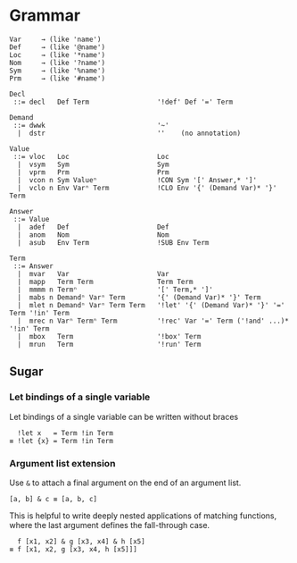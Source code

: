 
# Grammar

```
Var     → (like 'name')
Def     → (like '@name')
Loc     → (like '*name')
Nom     → (like '?name')
Sym     → (like '%name')
Prm     → (like '#name')

Decl
 ::= decl   Def Term                 '!def' Def '=' Term

Demand
 ::= dwwk                            '~'
  |  dstr                            ''    (no annotation)

Value
 ::= vloc   Loc                      Loc
  |  vsym   Sym                      Sym
  |  vprm   Prm                      Prm
  |  vcon n Sym Valueⁿ               !CON Sym '[' Answer,* ']'
  |  vclo n Env Varⁿ Term            !CLO Env '{' (Demand Var)* '}' Term

Answer
 ::= Value
  |  adef   Def                      Def
  |  anom   Nom                      Nom
  |  asub   Env Term                 !SUB Env Term

Term
 ::= Answer
  |  mvar   Var                      Var
  |  mapp   Term Term                Term Term
  |  mmmm n Termⁿ                    '[' Term,* ']'
  |  mabs n Demandⁿ Varⁿ Term        '{' (Demand Var)* '}' Term
  |  mlet n Demandⁿ Varⁿ Term Term   '!let' '{' (Demand Var)* '}' '=' Term '!in' Term
  |  mrec n Varⁿ Termⁿ Term          '!rec' Var '=' Term ('!and' ...)* '!in' Term
  |  mbox   Term                     '!box' Term
  |  mrun   Term                     '!run' Term
```

## Sugar

### Let bindings of a single variable
Let bindings of a single variable can be written without braces
```
  !let x   = Term !in Term
≡ !let {x} = Term !in Term
```

### Argument list extension
Use `&` to attach a final argument on the end of an argument list.
```
[a, b] & c ≡ [a, b, c]
```

This is helpful to write deeply nested applications of matching functions,
where the last argument defines the fall-through case.
```
  f [x1, x2] & g [x3, x4] & h [x5]
≡ f [x1, x2, g [x3, x4, h [x5]]]
```

